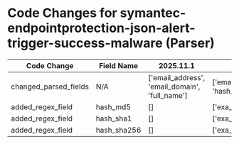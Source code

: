 # Code Changes for symantec-endpointprotection-json-alert-trigger-success-malware (Parser)

| Code Change | Field Name | 2025.11.1 | 2025.12.1 |
|-------------|------------|-----------|------------|
| changed_parsed_fields | N/A | ['email_address', 'email_domain', 'full_name'] | ['email_address', 'email_domain', 'full_name', 'hash_md5', 'hash_sha1', 'hash_sha256'] |
| added_regex_field | hash_md5 | [] | ['exa_json_path=$.malware_info.apk_hash,exa_regex=^(({hash_sha256}\w{64})|({hash_sha1}\w{40})|({hash_md5}\w{32}))$'] |
| added_regex_field | hash_sha1 | [] | ['exa_json_path=$.malware_info.apk_hash,exa_regex=^(({hash_sha256}\w{64})|({hash_sha1}\w{40})|({hash_md5}\w{32}))$'] |
| added_regex_field | hash_sha256 | [] | ['exa_json_path=$.malware_info.apk_hash,exa_regex=^(({hash_sha256}\w{64})|({hash_sha1}\w{40})|({hash_md5}\w{32}))$'] |